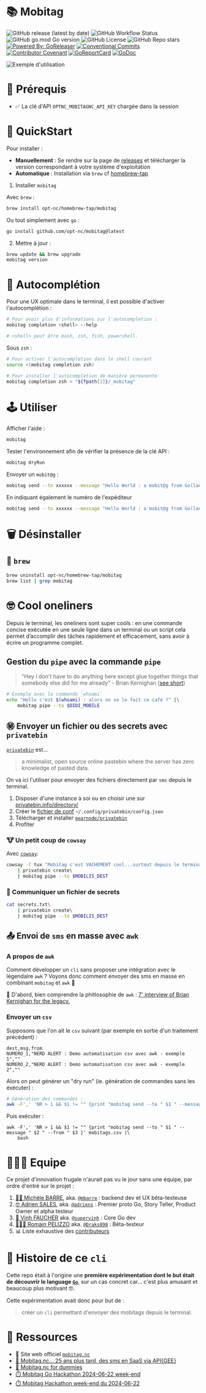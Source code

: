 # 📚 Mobitag

![GitHub release (latest by date)](https://img.shields.io/github/v/release/opt-nc/mobitag)
![GitHub Workflow Status](https://github.com/opt-nc/mobitag/actions/workflows/test-release.yml/badge.svg)
![GitHub go.mod Go version](https://img.shields.io/github/go-mod/go-version/opt-nc/mobitag)
![GitHub License](https://img.shields.io/github/license/opt-nc/mobitag)
![GitHub Repo stars](https://img.shields.io/github/stars/opt-nc/mobitag)
[![Powered By: GoReleaser](https://img.shields.io/badge/powered%20by-goreleaser-green.svg)](https://github.com/goreleaser)
[![Conventional Commits](https://img.shields.io/badge/Conventional%20Commits-1.0.0-yellow.svg)](https://conventionalcommits.org)
[![Contributor Covenant](https://img.shields.io/badge/Contributor%20Covenant-2.1-4baaaa.svg)](code_of_conduct.md)
[![GoReportCard](https://goreportcard.com/badge/github.com//opt-nc/mobitag)](https://goreportcard.com/report/github.com/opt-nc/mobitag)
[![GoDoc](https://godoc.org/github.com/opt-nc/mobitag?status.svg)](https://pkg.go.dev/github.com/opt-nc/mobitag)


![Exemple d'utilisation](media/auth/mobitag.gif)

# 🔑 Prérequis

- ✅ La clé d'API `OPTNC_MOBITAGNC_API_KEY` chargée dans la session

# 🚀 QuickStart

Pour installer :

- **Manuellement** : Se rendre sur la page de [releases](https://github.com/opt-nc/mobitag-cli/releases) et télécharger la version correspondant à votre système d'exploitation
- **Automatique** : Installation via `brew` cf [homebrew-tap](https://github.com/opt-nc/homebrew-tap)

1. Installer `mobitag`

Avec `brew` : 

```sh
brew install opt-nc/homebrew-tap/mobitag
```

Ou tout simplement avec `go` :

```sh
go install github.com/opt-nc/mobitag@latest
```

2. Mettre à jour :

```sh
brew update && brew upgrade
mobitag version
```

# 🦥 Autocomplétion

Pour une UX optimale dans le terminal, il est possible d'activer l'autocomplétion :

```sh
# Pour avoir plus d'informations sur l'autocompletion :
mobitag completion <shell> --help

# <shell> peut être bash, zsh, fish, powershell.
```

Sous `zsh` :

```sh
# Pour activer l'autocompletion dans le shell courant
source <(mobitag completion zsh)
```

```sh
# Pour installer l'autocompletion de manière permanente
mobitag completion zsh > "${fpath[1]}/_mobitag"
```

# 🕹️ Utiliser

Afficher l'aide :

```sh
mobitag
```

Tester l'environnement afin de vérifier la présence de la clé API : 

```sh
mobitag dryRun
```

Envoyer un `mobit@g` : 

```sh
mobitag send --to xxxxxx --message "Hello World : a mobit@g from Go(lang) XD"
```

En indiquant également le numéro de l'expéditeur

```sh
mobitag send --to xxxxxx --message "Hello World : a mobit@g from Go(lang) XD" --from yyyyyy
```

# 🗑️ Désinstaller

## 🍺 `brew`

```sh
brew uninstall opt-nc/homebrew-tap/mobitag
brew list | grep mobitag
```

# 🤓 Cool oneliners

Depuis le terminal, les oneliners sont super cools : en une commande concise exécutée en une seule ligne dans un terminal ou un script
cela permet d’accomplir des tâches rapidement et efficacement, sans avoir à écrire un programme complet.

## Gestion du `pipe` avec la commande `pipe`

> "Hey I don't have to do anything here except glue together things that somebody else did 
for me already" - Brian Kernighan ([see short](https://youtube.com/clip/UgkxtOCaReaRRQCOu5Oo5rrOgCwb56JoX7Gw?si=cJ1TTdKZbArizMmt))


```sh
# Exemple avec la commande `whoami`
echo "Hello c'est $(whoami) : alors on se le fait ce café ?" |\
    mobitag pipe --to $DIDI_MOBILE
```

## ㊙️ Envoyer un fichier ou des secrets avec `privatebin`

[`privatebin`](https://privatebin.info/) est...

> a minimalist, open source online pastebin where the server has zero knowledge of pasted data.

On va ici l'utiliser pour envoyer des fichiers directement par `sms` depuis le terminal.

1. Disposer d'une instance à soi ou en choisir une sur [privatebin.info/directory/](https://privatebin.info/directory/)
2. Créer le [fichier de conf](https://github.com/gearnode/privatebin/blob/master/doc/privatebin.conf.5.md#examples) `~/.config/privatebin/config.json`
3. Télécharger et installer [`gearnode/privatebin`](https://github.com/gearnode/privatebin)
4. Profiter

### 🐮 Un petit coup de `cowsay`

Avec [`cowsay`](https://cowsay.diamonds/):

```sh
cowsay -f tux "Mobitag c'est VACHEMENT cool...surtout depuis le terminal et pipé avec privatebin"\
    | privatebin create\
    | mobitag pipe --to $MOBILIS_DEST
```

### 🔐 Communiquer un fichier de secrets

```sh
cat secrets.txt\
    | privatebin create\
    | mobitag pipe --to $MOBILIS_DEST
```

## 📤 Envoi de `sms` en masse avec `awk`

### A propos de `awk`

Comment développer un `cli` sans proposer une intégration avec le légendaire `awk` ?
Voyons donc comment envoyer des sms en masse en combinant `mobitag` et `awk` 🚀

🎤 D'abord, bien comprendre la phitlosophie de `awk` : [7' interview of Brian Kernighan for the legacy.](https://www.youtube.com/watch?v=W5kr7X7EG4o)

### Envoyer un `csv`

Supposons que l'on ait le `csv` suivant (par exemple en sortie d'un traitement précédent) : 

```
dest,msg,from
NUMERO_1,"NERD ALERT : Demo automatisation csv avec awk - exemple 1",""
NUMERO_2,"NERD ALERT : Demo automatisation csv avec awk - exemple 2",""
```
Alors on peut générer un "dry run" (ie. génération de commandes sans les éxécuter) : 

```sh
# Génération des commandes : 
awk -F',' 'NR > 1 && $1 != "" {print "mobitag send --to " $1 " --message " $2 " --from " $3 }' mobitags.csv
```

Puis exécuter :


```
awk -F',' 'NR > 1 && $1 != "" {print "mobitag send --to " $1 " --message " $2 " --from " $3 }' mobitags.csv |\
    bash
```


# 🧑‍🤝‍🧑 Equipe

Ce projet d'innovation frugale n'aurait pas vu le jour sans une équipe, par ordre d'entré sur le projet :

1. [👱‍♀️ Michèle BARRE](https://www.linkedin.com/in/michelebarre/), aka. [`@mbarre`](https://github.com/mbarre/) : backend dev et UX bêta-testeuse
2. [🤓 Adrien SALES](https://www.linkedin.com/in/adrien-sales/), aka. [`@adriens`](https://github.com/adriens/) : Premier proto Go, Story Teller, Product Owner et alpha testeur
3. [🥋 Vinh FAUCHER](https://www.linkedin.com/in/vinh-faucher/) aka. [`@supervinh`](https://github.com/supervinh/) : Core Go dev
4. [🧑🏾‍🦱 Romain PELIZZO](https://www.linkedin.com/in/romain-pelizzo/) aka. [`@Draks898`](https://github.com/Draks898) : Bêta-testeur
5. 📊 Liste exhaustive des [contributeurs](https://github.com/opt-nc/mobitag-cli/graphs/contributors)

# 📖 Histoire de ce `cli`

Cette repo était à l'origine une **première expérimentation dont le but était de découvrir le language [`Go`](https://go.dev/)**,
sur un cas concret car... c'est plus amusant et beaucoup plus motivant 🤓.

Cette expérimentation avait donc pour but de :

> créer un `cli` permettant d'envoyer des mobitags depuis le terminal.


# 🔖 Ressources

- 🔖 Site web officiel [`mobitag.nc`](http://www.mobitag.nc)
- [🥳 Mobitag.nc... 25 ans plus tard, des sms en SaaS via API{GEE}](https://dev.to/optnc/mobitagnc-25-ans-plus-tard-des-sms-en-saas-via-apigee-2h9e)
- [📲 Mobitag.nc for dummies](https://www.kaggle.com/code/optnouvellecaldonie/mobitag-nc-for-dummies)
- [⏱️ Mobitag Go Hackathon 2024-06-22 week-end](https://dev.to/adriens/mobitag-go-hackathon-2024-06-22-week-end-2n16)
- [⏱️ Mobitag Hackathon week-end du 2024-06-22](https://youtu.be/yVoMg7CXgaM)
